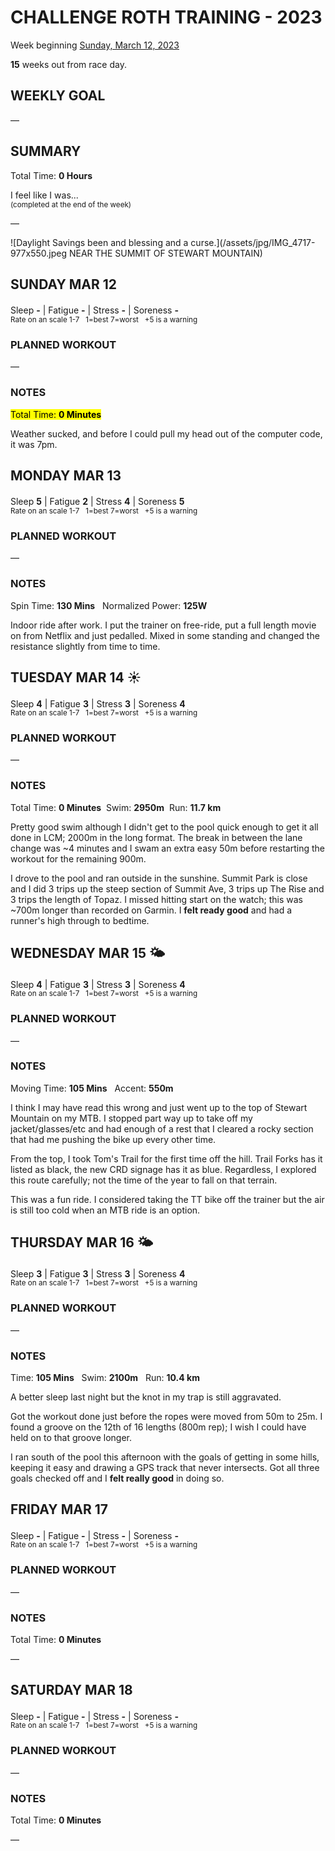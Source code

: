 # CHALLENGE ROTH TRAINING - 2023
Week beginning [Sunday, March 12, 2023](javascript:flick('sun');)

**15** weeks out from race day.

## WEEKLY GOAL
&mdash;

## SUMMARY
Total Time: **0 Hours**

I feel like I was...
<br /><sup>(completed at the end of the week)</sup>

&mdash;

![Daylight Savings been and blessing and a curse.](/assets/jpg/IMG_4717-977x550.jpeg NEAR THE SUMMIT OF STEWART MOUNTAIN)

## SUNDAY MAR 12
Sleep **-** | Fatigue **-** | Stress **-** | Soreness **-**
<sup><br />Rate on an scale 1-7 &nbsp; 1=best 7=worst &nbsp; +5 is a warning</sup>

### PLANNED WORKOUT
&mdash;  

### NOTES
<mark>Total Time: **0 Minutes** </mark>

Weather sucked, and before I could pull my head out of the computer code, it was 7pm.

<!---->
## MONDAY MAR 13
Sleep **5** | Fatigue **2** | Stress **4** | Soreness **5**
<sup><br />Rate on an scale 1-7 &nbsp; 1=best 7=worst &nbsp; +5 is a warning</sup>

### PLANNED WORKOUT
&mdash;  

### NOTES
Spin Time: **130 Mins** &nbsp; Normalized Power: **125W**

Indoor ride after work.  I put the trainer on free-ride, put a full length movie on from Netflix and just pedalled.  Mixed in some standing and changed the resistance slightly from time to time. 

<!---->
## TUESDAY MAR 14 ☀️
Sleep **4** | Fatigue **3** | Stress **3** | Soreness **4**
<sup><br />Rate on an scale 1-7 &nbsp; 1=best 7=worst &nbsp; +5 is a warning</sup>

### PLANNED WORKOUT
&mdash;  

### NOTES
Total Time: **0 Minutes** &nbsp;Swim: **2950m** &nbsp;Run: **11.7 km**

Pretty good swim although I didn't get to the pool quick enough to get it all done in LCM; 2000m in the long format.  The break in between the lane change was ~4 minutes and I swam an extra easy 50m before restarting the workout for the remaining 900m.

I drove to the pool and ran outside in the sunshine.  Summit Park is close and I did 3 trips up the steep section of Summit Ave, 3 trips up The Rise and 3 trips the length of Topaz.  I missed hitting start on the watch; this was ~700m longer than recorded on Garmin.  I **felt ready good** and had a runner's high through to bedtime.  

<!---->
## WEDNESDAY MAR 15 🌤
Sleep **4** | Fatigue **3** | Stress **3** | Soreness **4**
<sup><br />Rate on an scale 1-7 &nbsp; 1=best 7=worst &nbsp; +5 is a warning</sup>

### PLANNED WORKOUT
&mdash;  

### NOTES
Moving Time: **105 Mins**  &nbsp; Accent: **550m**

I think I may have read this wrong and just went up to the top of Stewart Mountain on my MTB.  I stopped part way up to take off my jacket/glasses/etc and had enough of a rest that I cleared a rocky section that had me pushing the bike up every other time.

From the top, I took Tom's Trail for the first time off the hill.  Trail Forks has it listed as black, the new CRD signage has it as blue.  Regardless, I explored this route carefully; not the time of the year to fall on that terrain.   

This was a fun ride.  I considered taking the TT bike off the trainer but the air is still too cold when an MTB ride is an option.
<!---->
## THURSDAY MAR 16 🌤
Sleep **3** | Fatigue **3** | Stress **3** | Soreness **4**
<sup><br />Rate on an scale 1-7 &nbsp; 1=best 7=worst &nbsp; +5 is a warning</sup>

### PLANNED WORKOUT
&mdash;

### NOTES
Time: **105 Mins** &nbsp; Swim: **2100m** &nbsp; Run: **10.4 km**

A better sleep last night but the knot in my trap is still aggravated.

Got the workout done just before the ropes were moved from 50m to 25m.  I found a groove on the 12th of 16 lengths (800m rep); I wish I could have held on to that groove longer.

I ran south of the pool this afternoon with the goals of getting in some hills, keeping it easy and drawing a GPS track that never intersects.  Got all three goals checked off and I **felt really good** in doing so.

<!---->
## FRIDAY MAR 17
Sleep **-** | Fatigue **-** | Stress **-** | Soreness **-**
<sup><br />Rate on an scale 1-7 &nbsp; 1=best 7=worst &nbsp; +5 is a warning</sup>

### PLANNED WORKOUT
&mdash;  

### NOTES
Total Time: **0 Minutes**

&mdash;  

<!---->
## SATURDAY MAR 18
Sleep **-** | Fatigue **-** | Stress **-** | Soreness **-**
<sup><br />Rate on an scale 1-7 &nbsp; 1=best 7=worst &nbsp; +5 is a warning</sup>

### PLANNED WORKOUT
&mdash;  

### NOTES
Total Time: **0 Minutes**

&mdash;  

